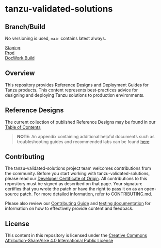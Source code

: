 # tanzu-validated-solutions

## Branch/Build

No versioning is used, `main` contains latest always.

[Staging](https://author-techdocs2-prod.adobecqms.net/content/broadcom/techdocs/us/en/vmware-tanzu/reference-architectures/tanzu-data-reference-architecture/documentation/tanzu-data-ra/reference-designs-index-tanzu-data.html)<br>
[Prod](https://techdocs.broadcom.com/us/en/vmware-tanzu/reference-architectures/tanzu-data-reference-architecture/documentation/tanzu-data-ra/reference-designs-index-tanzu-data.html)<br>
[DocWork Build](https://docworks.broadcom.net/one/scene?permalink=uniqueId%3DMarkdown-Project-5351)

## Overview

This repository provides Reference Designs and Deployment Guides for Tanzu products. This content represents best-practices advice for designing and deploying Tanzu solutions to production environments.

## Reference Designs

The current collection of published Reference Designs may be found in our [Table of Contents](./src/toc.md)

> **NOTE**: An appendix containing additional helpful documents such as
> troubleshooting guides and recommended labs can be found [here](src/partials)

## Contributing

The tanzu-validated-solutions project team welcomes contributions from the community. Before you start working with tanzu-validated-solutions, please
read our [Developer Certificate of Origin](https://cla.vmware.com/dco). All contributions to this repository must be
signed as described on that page. Your signature certifies that you wrote the patch or have the right to pass it on
as an open-source patch. For more detailed information, refer to [CONTRIBUTING.md](CONTRIBUTING.md).

Please also review our [Contributing Guide](CONTRIBUTING.md) and [testing documentation](TESTING.md) for information on how to effectively provide content and feedback.

## License

This content in this repository is licensed under the [Creative Commons Attribution-ShareAlike 4.0 International Public License](LICENSE-CC-Attribution-ShareAlike4.0)

